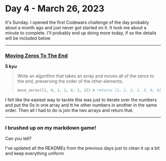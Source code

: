 # Day 4 - March 26, 2023

It's Sunday. I opened the first Codewars challenge of the day probably about a month ago and just never got started on it. It took me about a minute to complete. I'll probably end up doing more today, if so the details will be included below

---

### [Moving Zeros To The End](https://www.codewars.com/kata/52597aa56021e91c93000cb0)

**5 kyu**

> Write an algorithm that takes an array and moves all of the zeros to the end, preserving the order of the other elements.
>
> ```python
> move_zeros([1, 0, 1, 2, 0, 1, 3]) # returns [1, 1, 2, 1, 3, 0, 0]
> ```

I felt like the easiest way to tackle this was just to iterate over the numbers and put the 0s in one array and tt he other numbers in another in the same order. Then all I had to do is join the two arrays and return that.

---

### I brushed up on my markdown game!

Can you tell?

I've updated all the READMEs from the previous days just to clean it up a bit and keep everything uniform
